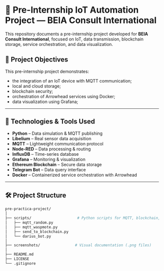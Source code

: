 # 🌱 Pre-Internship IoT Automation Project — BEIA Consult International

This repository documents a pre-internship project developed for **BEIA Consult International**, focused on IoT, data transmission, blockchain storage, service orchestration, and data visualization.

## 🔧 Project Objectives

This pre-internship project demonstrates:
- the integration of an IoT device with MQTT communication;
- local and cloud storage;
- blockchain security;
- orchestration of Arrowhead services using Docker;
- data visualization using Grafana;
 

---

## 📡 Technologies & Tools Used

- **Python** – Data simulation & MQTT publishing  
- **Libelium** – Real sensor data acquisition  
- **MQTT** – Lightweight communication protocol  
- **Node-RED** – Data processing & routing  
- **InfluxDB** – Time-series database  
- **Grafana** – Monitoring & visualization  
- **Ethereum Blockchain** – Secure data storage  
- **Telegram Bot** – Data query interface  
- **Docker** – Containerized service orchestration with Arrowhead  

---

## 🛠 Project Structure

```bash
pre-practica-project/
│
├── scripts/                     # Python scripts for MQTT, blockchain, bots
│   ├── mqtt_random.py
│   ├── mqtt_waspmote.py
│   ├── send_to_blockchain.py
│   └── darius_bot.py
│
├── screenshots/                # Visual documentation (.png files)
│
├── README.md
├── LICENSE
└── .gitignore
